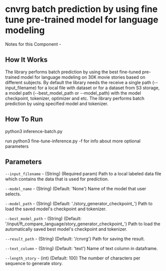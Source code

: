 #  cnvrg batch prediction by using fine tune pre-trained model for language modeling

Notes for this Component - 

## How It Works

The library performs batch prediction by using the best fine-tuned pre-trained model for language modeling on 30K movie stories based on different subjects.
By default the library needs the receive a single path (--input_filename) for a local file with dataset or for a dataset from S3 storage, a model path (--best_model_path or --model_path) with the model checkpoint, tokenizer, optimizer and etc. The library performs batch prediction by using specified model and tokenizer.  

## How To Run

python3 inference-batch.py 

run python3 fine-tune-inference.py -f  for info about more optional parameters
                                     
## Parameters

`--input_filename` - (String) (Required param) Path to a local labeled data file which contains the data that is used for prediction.

`--model_name` - (String) (Default: 'None') Name of the model that user selects.

`--model_path` - (String) (Default: './story_generator_checkpoint_') Path to load the saved model's checkpoint and tokenizer.

`--best_model_path` - (String) (Default: '/input/ft_compare_language/story_generator_checkpoint_') Path to load the automatically saved best model's checkpoint and tokenizer.

`--result_path` - (String) (Default: '/cnvrg') Path for saving the result.

`--text_column` - (String) (Default: 'text') Name of text column in dataframe.

`--length_story` - (int) (Default: 100) The number of characters per sequence to generate story.


